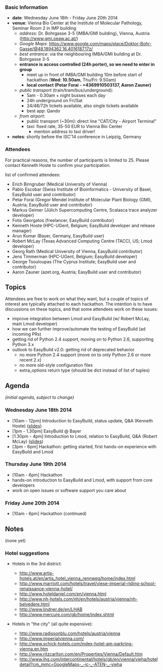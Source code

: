 ### Basic Information

* **date**: Wednesday June 18th - Friday June 20th 2014
* **venue**: Vienna Bio Center at the Institute of Molecular Pathology, Seminar Room 2 in IMP building
  * _address_: Dr. Bohrgasse 3-5 (IMBA/GMI building), Vienna, Austria (<a href="http://www.gmi.oeaw.ac.at/">http://www.gmi.oeaw.ac.at/</a>)
  * _Google Maps_: https://www.google.com/maps/place/Doktor-Bohr-Gasse/@48.1894362,16.4016187,17z/
  * _best entrance_: via the neighbouring IMBA/GMI building at Dr. Bohrgasse 3-5
  * **entrance is access controlled (24h porter), so we need to enter in group** 
     * meet up in front of IMBA/GMI building 10m before start of hackathon (**Wed: 10.50am**, Thu/Fri: 9.50am)
     * **local contact (Petar Forai - +4369910503137, Aaron Zauner)**
  * _public transport_ (train/tram/bus/underground):
     * 5am - 0.30am + night busses each day
     * 24h underground on Fri/Sat
     * 24/48/72h tickets available, also single tickets available
     * best app: Qando
  * _from airport_:
     * public transport (~30m): direct line "CAT/City - Airport Terminal"
     * taxi: fixed rate, 35-50 EUR to Vienna Bio Center
        * mention address to taxi driver!
* **notes**: shortly before the ISC'14 conference in Leipzig, Germany

### Attendees

For practical reasons, the number of participants is limited to 25.
Please contact Kenneth Hoste to confirm your participation.

list of confirmed attendees:

* Erich Birngruber (Medical University of Vienna)
* Pablo Escobar (Swiss Institute of Bioinformatics - University of Basel, EasyBuild user and contributor)
* Petar Forai (Gregor Mendel Institute of Molecular Plant Biology (GMI), Austria; EasyBuild user and contributor)
* Markus Geimer (Jülich Supercomputing Centre, Scalasca trace analyzer developer)
* Fotis Georgatos (freelancer, EasyBuild contributor)
* Kenneth Hoste (HPC-UGent, Belgium; EasyBuild developer and release manager)
* Arun Kumar (Bayer, Germany, EasyBuild user)
* Robert McLay (Texas Advanced Computing Centre (TACC), US; Lmod developer)
* Georg Rath (Medical University of Vienna, EasyBuild contributor)
* Jens Timmerman (HPC-UGent, Belgium; EasyBuild developer)
* George Tsouloupas (The Cyprus Institute; EasyBuild user and contributor)
* Aaron Zauner (azet.org, Austria; EasyBuild user and contributor)

## Topics

Attendees are free to work on what they want, but a couple of topics of interest are typically attached to each hackathon. The intention is to have discussions on these topics, and that some attendees work on these issues:

* improve integration between Lmod and EasyBuild (w/ Robert McLay, main Lmod developer)
* how we can further improve/automate the testing of EasyBuild (ad incoming PRs)
* getting rid of Python 2.4 support, moving on to Python 2.6, supporting Python 3.x
* outlook to EasyBuild v2.0: getting rid of deprecated behavior
  * no more Python 2.4 support (move on to only Python 2.6 or more recent 2.x)
  * no more old-style configuration files
  * extra_options return type (should be dict instead of list of tuples) 

## Agenda

_(initial agenda, subject to change)_

### Wednesday June 18th 2014
 * [10am - 12pm] Introduction to EasyBuild, status update, Q&A (Kenneth Hoste) ([slides](http://hpcugent.github.io/easybuild/files/EasyBuild_introduction_hackathon-Vienna-Jun14.pdf))
 * [1pm - 1.30pm] EasyBuild @ Bayer
 * [1.30pm - 4pm] Introduction to Lmod, relation to EasyBuild, Q&A (Robert McLay) ([slides](http://hpcugent.github.io/easybuild/files/sllides_mclay_20140617_Lmod.pdf))
 * [3pm - 6pm] Hackathon: getting started, first hands-on experience with EasyBuild and Lmod

### Thursday June 19th 2014
 * [10am - 6pm] Hackathon
  * hands-on introduction to EasyBuild and Lmod, with support from core developers
  * work on open issues or software support you care about

### Friday June 20th 2014
 * [10am - 6pm] Hackathon (continued)


## Notes

(none yet)


### Hotel suggestions

* Hotels in the 3rd district:
  * http://www.artis-hotels.at/en/artis_hotel_vienna_rennweg/home/index.html
  * http://www.marriott.com/hotels/travel/viese-imperial-riding-school-renaissance-vienna-hotel/
  * http://www.hoteldaniel.com/en/vienna.html
  * http://www.nh-hotels.com/nh/en/hotels/austria/vienna/nh-belvedere.html
  * http://www.lindner.de/en/LHAB
  * http://www.mercure.com/gb/home/index.shtml

* Hotels in "the city" (all quite expensive):
  * http://www.radissonblu.com/hotels/austria/vienna
  * http://www.imperialvienna.com/
  * http://www.schick-hotels.com/index-hotel-am-parkring-vienna.en.htm
  * http://www.ritzcarlton.com/en/Properties/Vienna/Default.htm
  * http://www.ihg.com/intercontinental/hotels/gb/en/vienna/vieha/hoteldetail?cm_mmc=GoogleMaps-_-ic-_-ATEN-_-vieha
